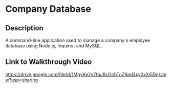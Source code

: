 # Company Database

## Description

A command-line application used to manage a company's employee database using Node.js, Inquirer, and MySQL.

## Link to Walkthrough Video

https://drive.google.com/file/d/1MgyKe2sZtqJ6cOcbTnZ6qd3xy0xXi5Dq/view?usp=sharing